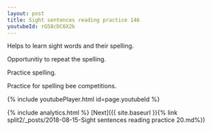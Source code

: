 ```yaml
---
layout: post
title: Sight sentences reading practice 146
youtubeId: rG58cDC6X2k
---
```

 
 
Helps to learn sight words and their spelling.

Opportunitiy to repeat the spelling. 

Practice spelling. 
 
Practice for spelling bee competitions. 
 
{% include youtubePlayer.html id=page.youtubeId %}
 
 
{% include analytics.html %} 
[Next]({{ site.baseurl }}{% link  split2/_posts/2018-08-15-Sight sentences reading practice 20.md%})
 
